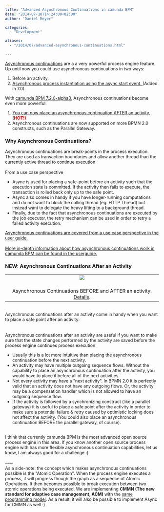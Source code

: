 ```yaml
---
title: "Advanced Asynchronous Continuations in camunda BPM"
date: "2014-07-18T14:24:00+02:00"
author: "Daniel Meyer"

categories:
  - "Development"

aliases:
  - "/2014/07/advanced-asynchronous-continuations.html"

---
```


<a href="http://docs.camunda.org/latest/guides/user-guide/#process-engine-transactions-in-processes-asynchronous-continuations">Asynchronous continuations</a> are a a very powerful process engine feature. Up until now you could use asynchronous continuations in two ways:
<br />
<ol>
<li>Before an activity.&nbsp;</li>
<li><a href="http://docs.camunda.org/latest/api-references/bpmn20/#events-start-events-asynchronous-instantiation">Asynchronous process instantiation using the async start event. </a>(Added in 7.0).</li>
</ol>
With <a href="http://blog.camunda.org/2014/07/camunda-bpm-720-alpha3-released.html">camunda BPM 7.2.0-alpha3</a>, Asynchronous continuations become even more powerful:<br />
<ol>
<li><a href="http://docs.camunda.org/latest/guides/user-guide/#process-engine-transactions-in-processes-configuring-asynchronous-continuations">You can now place an asynchronous continuation AFTER an activity. </a>(<span style="color: red;"><b>HOT!)</b></span></li>
<li>Asynchronous continuations are now supported on more BPMN 2.0 constructs, such as the Parallel Gateway.</li>
</ol>
<div>
<a name='more'></a></div>
<h3>
Why Asynchronous Continuations?</h3>
<div>
Asynchronous continuations are break-points in the process execution. They are used as transaction boundaries and allow another thread than the currently active thread to continue execution.</div>
<div>
<br /></div>
<div>
From a use case perspective
<br />
<ul>
<li>Async is used for placing a safe-point before an activity such that the execution state is committed. If the activity then fails to execute, the transaction is rolled back only up to the safe point.</li>
<li>Async also comes in handy if you have longer-running computations and do not want to block the calling thread (eg. HTTP Thread) but instead want to delegate the heavy lifting to a background thread.</li>
<li>Finally, due to the fact that asynchronous continuations are executed by the job executor, the retry mechanism can be used in order to retry a failed activity execution.</li>
</ul>
</div>
<div>
<a href="http://docs.camunda.org/latest/guides/user-guide/#process-engine-transactions-in-processes-why-asynchronous-continuations">Asynchronous continuations are covered from a use case perspective in the user guide.</a><br />
<br />
<a href="http://docs.camunda.org/latest/guides/user-guide/#process-engine-transactions-in-processes-understanding-asynchronous-continuations">More in-depth information about how asynchronous continuations work in camunda BPM can be found in the userguide.</a></div>
<h3>
NEW: Asynchronous Continuations After an Activity</h3>
<table align="center" cellpadding="0" cellspacing="0" class="tr-caption-container" style="margin-left: auto; margin-right: auto; text-align: center;"><tbody>
<tr><td style="text-align: center;"><a href="http://stage.docs.camunda.org/guides/user-guide/assets/img/process-engine-async.png" imageanchor="1" style="margin-left: auto; margin-right: auto;"><img border="0" src="http://stage.docs.camunda.org/guides/user-guide/assets/img/process-engine-async.png" /></a></td></tr>
<tr><td class="tr-caption" style="text-align: center;"><br />
Asynchronous Continuations BEFORE and AFTER an activity. <a href="http://stage.docs.camunda.org/guides/user-guide/#process-engine-transactions-in-processes-understanding-asynchronous-continuations">Details</a>.</td></tr>
</tbody></table>
<div>
<br /></div>
<div>
Asynchronous continuations after an activity come in handy when you want to place a safe point after an activity:</div>
<div>
<br /></div>
<div>
<script src="https://gist.github.com/meyerdan/de3bea2a1de7eb1039d8.js"></script></div>
<div>
<br /></div>
<div>
Asynchronous continuations after an activity are useful if you want to make sure that the state changes performed by the activity are saved before the process engine continues process execution.</div>
<div>
<ul>
<li>Usually this is a lot more intuitive than placing the asynchronous continuation before the next activity.</li>
<li>An activity may have multiple outgoing sequence flows. Without the capability to place an asynchronous continuation after the activity, you would have to place it before all of the next activities.</li>
<li>Not every activity may have a "next activity". In BPMN 2.0 it is perfectly valid that an activity does not have any outgoing flows. Or, the activity may be a compensation handler which is not allowed to have an outgoing sequence flow.</li>
<li>If the activity is followed by a synchronizing construct (like a parallel gateway) it is useful to place a safe point after the activity in order to make sure a potential failure &amp; retry caused by optimistic locking does not affect the activity. (You could also place an asynchronous continuation BEFORE the parallel gateway, of course).</li>
</ul>
</div>
<div>
<br /></div>
I think that currently camunda BPM is the most advanced open source process engine in this area. If you know another open source process engine with has more flexible asynchronous continuation capabilities, let us know, I am always good for a challenge :)<br />
<br />
----<br />
As a side-note: the concept which makes asynchronous continuations possible is the "Atomic Operation". When the process engine executes a process, it will progress though the graph as a sequence of Atomic Operations. It then becomes possible to break execution between two atomic operations being executed. We are implementing <b>CMMN (The new standard for adaptive case management, ACM)</b> with the&nbsp;<a href="https://github.com/camunda/camunda-bpm-platform/tree/master/engine/src/main/java/org/camunda/bpm/engine/impl/cmmn/operation">same programming model</a>. As a result, it will also be possible to implement Async for CMMN as well :)<br />
<br />